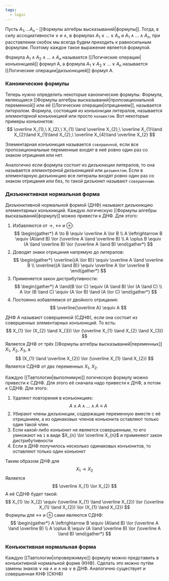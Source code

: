 ```yaml
---
tags:
  - logic
---
```

Пусть $A_{1},...A_{n}$ - [[Формулы алгебры высказываний|формулы]]. Тогда, в силу ассоциативности $\lor$ и $\land$, в формулах $A_{1} \lor ...\lor A_{n}$ и $A_{1}\land...\land A_{n}$, при расставлении скобок мы всегда будем приходить к равносильным формулам. Поэтому каждое такое выражение является формулой.

Формула $A_{1} \land A_{2} \land ... \land A_{n}$ называется [[Логические операции|конъюнкцией]] формул A, а формула $A_{1} \lor A_{2} \lor ... \lor A_{n}$ называется [[Логические операции|дизъюнкцией]] формул A.

### Канонические формулы

Теперь нужно определить некоторые канонические формулы. Формула, являющаяся [[Формулы алгебры высказываний|пропозициональной переменной]] или её [[Логические операции|отрицанием]], называется _литералом_. Формула, состоящия из конъюнкции литералов, называется _элементарной конъюнкцией_ или просто `конъюктом`.
Вот некоторые примеры конъюнктов:
$$
\overline X_{1},\ X_{2},\ X_{1} \land \overline X_{2},\ \overline X_{1}\land X_{2}\land X_{1}\land X_{2},\ \overline X_{4}\land \overline X_{2} 
$$

Элементарная конъюнкция называется `совершенной`, если все пропозициональные переменные входят в неё ровно один раз со знаком отрицания или нет.

Аналогично если формула состоит из дизъюнкции литералов, то она называется _элементраной дизъюнкцией_ или `дизъюнктом`. Если в элементарную дизъюнкцию все литералы входят ровно один раз со знаком отрицания или без, то такой дизъюнкт называют `совершенным`.

### Дизъюнктивная нормальная форма

Дизъюнктивной нормальной формой (ДНФ) называют дизъюнкцию элементарных конъюнкций. Каждую логическую [[Формулы алгебры высказываний|формулу]] можно привести к ДНФ. Для этого:

1. Избавляются от $\to$, $\leftrightarrow$ и $\oplus$:
$$
\begin{gather*}
A \to B \equiv \overline A \lor B \\
A \leftrightarrow B \equiv (A\land B) \lor (\overline A \land \overline B) \\
A \oplus B \equiv (A \land \overline B) \lor (\overline A \land B)
\end{gather*}
$$
2. Доводят знаки отрицания напрямую до литералов:
$$
\begin{gather*}
\overline{(A \lor B)} \equiv \overline A \land \overline B \\
\overline{(A \land B)} \equiv \overline A \lor \overline B
\end{gather*}
$$
3. Применяется закон дистрибутивности:
$$
\begin{gather*}
A \land(B \lor C) \equiv (A \land B) \lor (A \land C) \\ 
A \lor (B \land C) \equiv (A \lor B) \land (A \lor C)
\end{gather*}
$$
4. Постоянно избавляемся от двойного отрицания:
$$
\overline{\overline A} \equiv A
$$

ДНФ $A$ называют совершенной (СДНФ), если она состоит из совершенных элементарных конъюнкций. То есть:
$$
X_{1} \lor (X_{2} \land X_{3}) \lor (\overline X_{1} \land X_{2} \land X_{3})
$$
Является ДНФ от трёх [[Формулы алгебры высказываний|переменных]] $X_{1},\ X_{2},\ X_{3}$, а
$$
(X_{1} \land \overline X_{2}) \lor (\overline X_{1} \land X_{2})
$$
Является СДНФ от двх переменных $X_{1},\ X_{2}$.

Каждую [[Тавтологии|выполнимую]] логическую формулу можно привести к СДНФ. Для этого её сначала надо привести к ДНФ, а потом к СДНФ. Для этого:

1. Удаляют повторения в конъюнкциях:
$$
A \land A \land...\land A \equiv A
$$
2. Убирают члены дизъюнкции, содержащие переменную вместе с её отрицанием, а из одинаковых членов конъюнкта оставляют только один такой член.
3. Если какой-либо конъюнкт не является совершенным, то его умножают на `1` в виде $X_{n} \lor \overline X_{n}$ и применяют закон дистрибутивности
4. Если в ДНФ получилось несколько одинаковых конъюнктов, то оставляют только один конъюнкт

Таким образом ДНФ для
$$
X_{1} \to X_{2}
$$
Является
$$
\overline X_{1} \lor X_{2}
$$
А её СДНФ будет такой:
$$
X_{1} \to X_{2} \equiv (\overline X_{1} \land \overline X_{2}) \lor (\overline X_{1} \land X_{2}) \lor (X_{1} \land X_{2})
$$
Формулы для $\leftrightarrow$ и $\oplus$ сами являются СДНФ:
$$
\begin{gather*}
A \leftrightarrow B \equiv (A\land B) \lor (\overline A \land \overline B) \\
A \oplus B \equiv (A \land \overline B) \lor (\overline A \land B)
\end{gather*}
$$

### Конъюктивная нормальная форма

Каждую [[Тавтологии|опровержимую]] формулу можно представить в конъюктивной нормальной форме (КНФ). Сделать это можно путём замены знаков $\lor$ на $\land$ и $\land$ на $\lor$ в ДНФ. Аналогично существует и совершенная КНФ (СКНФ)